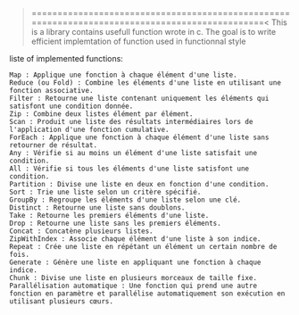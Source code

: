 >===============================================================================================<
This is a library contains usefull function wrote in c.
The goal is to write efficient implemtation of function used in functionnal style


liste of implemented functions:

    Map : Applique une fonction à chaque élément d'une liste.
    Reduce (ou Fold) : Combine les éléments d'une liste en utilisant une fonction associative.
    Filter : Retourne une liste contenant uniquement les éléments qui satisfont une condition donnée.
    Zip : Combine deux listes élément par élément.
    Scan : Produit une liste des résultats intermédiaires lors de l'application d'une fonction cumulative.
    ForEach : Applique une fonction à chaque élément d'une liste sans retourner de résultat.
    Any : Vérifie si au moins un élément d'une liste satisfait une condition.
    All : Vérifie si tous les éléments d'une liste satisfont une condition.
    Partition : Divise une liste en deux en fonction d'une condition.
    Sort : Trie une liste selon un critère spécifié.
    GroupBy : Regroupe les éléments d'une liste selon une clé.
    Distinct : Retourne une liste sans doublons.
    Take : Retourne les premiers éléments d'une liste.
    Drop : Retourne une liste sans les premiers éléments.
    Concat : Concatène plusieurs listes.
    ZipWithIndex : Associe chaque élément d'une liste à son indice.
    Repeat : Crée une liste en répétant un élément un certain nombre de fois.
    Generate : Génère une liste en appliquant une fonction à chaque indice.
    Chunk : Divise une liste en plusieurs morceaux de taille fixe.
    Parallélisation automatique : Une fonction qui prend une autre fonction en paramètre et parallélise automatiquement son exécution en utilisant plusieurs cœurs.

